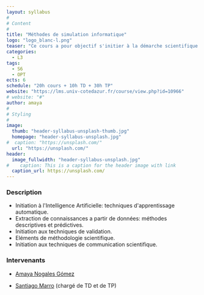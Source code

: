 ```yaml
---
layout: syllabus
#
# Content
#
title: "Méthodes de simulation informatique"
logo: "logo_blanc-l.png"
teaser: "Ce cours a pour objectif s'initier à la démarche scientifique: expliquer, prevoir et valider l'étude d'un phénomène à l'aide d'un base de données. Savoir présenter un problème, discuter les approches de résolution possibles, défendre des conclusions devant des pairs, et réciproquement savoir évaluer les résultats d'autres études sur des sujets connexes."
categories:
  - L3
tags:
  - S6
  - OPT
ects: 6
schedule: "20h cours + 10h TD + 30h TP"
website: "https://lms.univ-cotedazur.fr/course/view.php?id=10966"
# website: "#"
author: amaya
#
# Styling
#
image:
  thumb: "header-syllabus-unsplash-thumb.jpg"
  homepage: "header-syllabus-unsplash.jpg"
#  caption: "https://unsplash.com/"
  url: "https://unsplash.com/"
header:
  image_fullwidth: "header-syllabus-unsplash.jpg"
#    caption: This is a caption for the header image with link
  caption_url: https://unsplash.com/  
---
```


###  Description ###


- Initiation à l'Intelligence Artificielle: techniques d'apprentissage automatique.
- Extraction de connaissances a partir de données: méthodes descriptives et prédictives.
- Initiation aux techniques de validation.
- Eléments de méthodologie scientifique.
- Initiation aux techniques de communication scientifique.

### Intervenants ###

- [Amaya Nogales Gómez](mailto:amaya.nogales-gomez@univ-cotedazur.fr)

- [Santiago Marro](mailto:santiago.marro@inria.fr) (chargé de TD et de TP)
